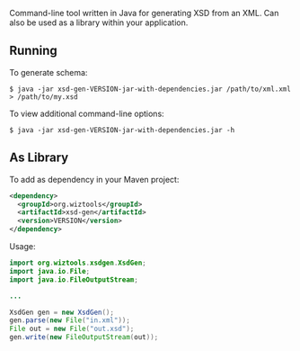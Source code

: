 Command-line tool written in Java for generating XSD from an XML. Can also be used as a library within your application.

## Running

To generate schema:

    $ java -jar xsd-gen-VERSION-jar-with-dependencies.jar /path/to/xml.xml > /path/to/my.xsd

To view additional command-line options:

    $ java -jar xsd-gen-VERSION-jar-with-dependencies.jar -h

## As Library

To add as dependency in your Maven project:

```xml
<dependency>
  <groupId>org.wiztools</groupId>
  <artifactId>xsd-gen</artifactId>
  <version>VERSION</version>
</dependency>
```

Usage:

```java
import org.wiztools.xsdgen.XsdGen;
import java.io.File;
import java.io.FileOutputStream;

...

XsdGen gen = new XsdGen();
gen.parse(new File("in.xml"));
File out = new File("out.xsd");
gen.write(new FileOutputStream(out));
```
